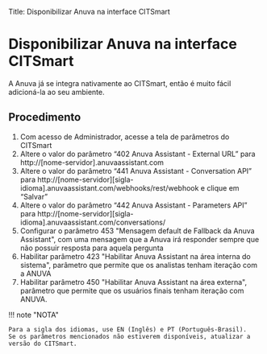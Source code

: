 Title: Disponibilizar Anuva na interface CITSmart
# Disponibilizar Anuva na interface CITSmart

A Anuva já se integra nativamente ao CITSmart, então é muito fácil adicioná-la ao seu ambiente.

## Procedimento

1. Com acesso de Administrador, acesse a tela de parâmetros do CITSmart
2. Altere o valor do parâmetro “402 Anuva Assistant - External URL” para http://[nome-servidor].anuvaassistant.com
3. Altere o valor do parâmetro “441 Anuva Assistant - Conversation API” para http://[nome-servidor][sigla-idioma].anuvaassistant.com/webhooks/rest/webhook e clique em “Salvar”
4. Altere o valor do parâmetro “442 Anuva Assistant - Parameters API” para http://[nome-servidor][sigla-idioma].anuvaassistant.com/conversations/
5. Configurar o parâmetro 453 "Mensagem default de Fallback da Anuva Assistant", com uma mensagem que a Anuva irá responder sempre que não possuir resposta para aquela pergunta
6. Habilitar parâmetro 423 "Habilitar Anuva Assistant na área interna do sistema", parâmetro que permite que os analistas tenham iteração com a ANUVA
7. Habilitar parâmetro 450 "Habilitar Anuva Assistant na área externa", parâmetro que permite que os usuários finais tenham iteração com ANUVA.    


!!! note "NOTA"

    Para a sigla dos idiomas, use EN (Inglês) e PT (Português-Brasil).
    Se os parâmetros mencionados não estiverem disponíveis, atualizar a versão do CITSmart.


<!-- !!! tip "About"

    <b>Product/Version:</b> CITSmart | 8.00 &nbsp;&nbsp;
    <b>Updated:</b>04/07/2019 - Anna Martins
